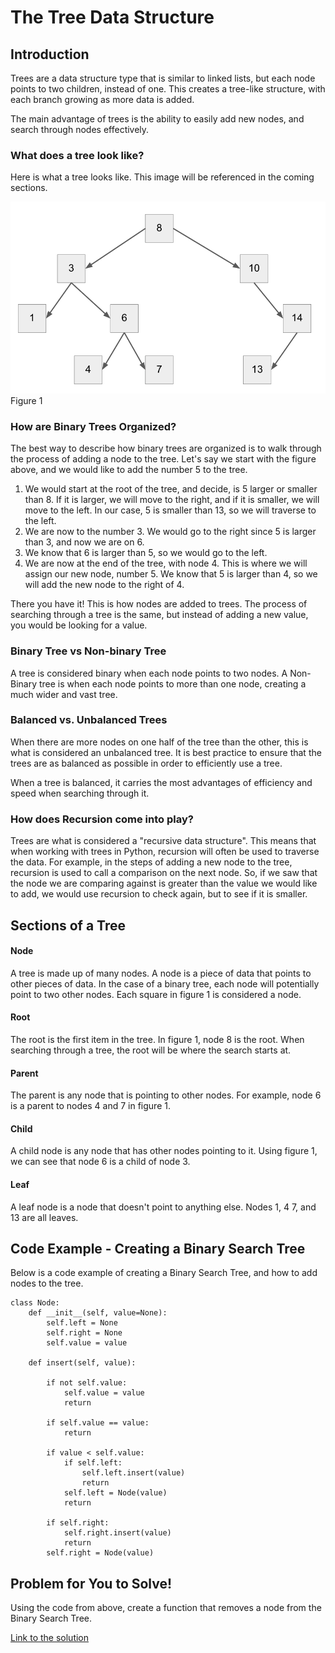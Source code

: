 # The Tree Data Structure
## Introduction
Trees are a data structure type that is similar to linked lists, but each node points to two children, instead of one. This creates a tree-like structure, with each branch growing as more data is added.

The main advantage of trees is the ability to easily add new nodes, and search through nodes effectively.

### What does a tree look like?
Here is what a tree looks like. This image will be referenced in the coming sections.

![Tree](tree.png)
Figure 1

### How are Binary Trees Organized?
The best way to describe how binary trees are organized is to walk through the process of adding a node to the tree. Let's say we start with the figure above, and we would like to add the number 5 to the tree. 
1. We would start at the root of the tree, and decide, is 5 larger or smaller than 8. If it is larger, we will move to the right, and if it is smaller, we will move to the left. In our case, 5 is smaller than 13, so we will traverse to the left. 
2. We are now to the number 3. We would go to the right since 5 is larger than 3, and now we are on 6. 
3. We know that 6 is larger than 5, so we would go to the left. 
4. We are now at the end of the tree, with node 4. This is where we will assign our new node, number 5. We know that 5 is larger than 4, so we will add the new node to the right of 4. 

There you have it! This is how nodes are added to trees. The process of searching through a tree is the same, but instead of adding a new value, you would be looking for a value.

### Binary Tree vs Non-binary Tree
A tree is considered binary when each node points to two nodes. A Non-Binary tree is when each node points to more than one node, creating a much wider and vast tree.

### Balanced vs. Unbalanced Trees
When there are more nodes on one half of the tree than the other, this is what is considered an unbalanced tree. It is best practice to ensure that the trees are as balanced as possible in order to efficiently use a tree.

When a tree is balanced, it carries the most advantages of efficiency and speed when searching through it.

### How does Recursion come into play?
Trees are what is considered a "recursive data structure". This means that when working with trees in Python, recursion will often be used to traverse the data. For example, in the steps of adding a new node to the tree, recursion is used to call a comparison on the next node. So, if we saw that the node we are comparing against is greater than the value we would like to add, we would use recursion to check again, but to see if it is smaller.

## Sections of a Tree
#### Node
A tree is made up of many nodes. A node is a piece of data that points to other pieces of data. In the case of a binary tree, each node will potentially point to two other nodes. Each square in figure 1 is considered a node.
#### Root
The root is the first item in the tree. In figure 1, node 8 is the root. When searching through a tree, the root will be where the search starts at.
#### Parent
The parent is any node that is pointing to other nodes. For example, node 6 is a parent to nodes 4 and 7 in figure 1.
#### Child
A child node is any node that has other nodes pointing to it. Using figure 1, we can see that node 6 is a child of node 3.
#### Leaf
A leaf node is a node that doesn't point to anything else. Nodes 1, 4 7, and 13 are all leaves.



## Code Example - Creating a Binary Search Tree
Below is a code example of creating a Binary Search Tree, and how to add nodes to the tree.

```
class Node:
    def __init__(self, value=None):
        self.left = None
        self.right = None
        self.value = value
        
    def insert(self, value):
        
        if not self.value:
            self.value = value
            return

        if self.value == value:
            return

        if value < self.value:
            if self.left:
                self.left.insert(value)
                return
            self.left = Node(value)
            return

        if self.right:
            self.right.insert(value)
            return
        self.right = Node(value)
```


## Problem for You to Solve!

Using the code from above, create a function that removes a node from the Binary Search Tree.

[Link to the solution](tree_code_solution.py)
